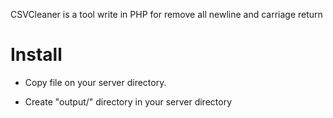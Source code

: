 CSVCleaner is a tool write in PHP for remove all newline and carriage return

Install
=======
* Copy file on your server directory. 

* Create "output/" directory in your server directory
